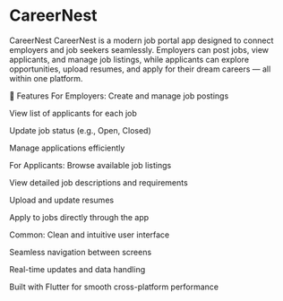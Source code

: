 # CareerNest

CareerNest
CareerNest is a modern job portal app designed to connect employers and job seekers seamlessly.
Employers can post jobs, view applicants, and manage job listings, while applicants can explore opportunities, upload resumes, and apply for their dream careers — all within one platform.

🚀 Features
For Employers:
Create and manage job postings

View list of applicants for each job

Update job status (e.g., Open, Closed)

Manage applications efficiently

For Applicants:
Browse available job listings

View detailed job descriptions and requirements

Upload and update resumes

Apply to jobs directly through the app

Common:
Clean and intuitive user interface

Seamless navigation between screens

Real-time updates and data handling

Built with Flutter for smooth cross-platform performance

